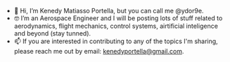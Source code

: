 - 👋 Hi, I’m Kenedy Matiasso Portella, but you can call me @ydor9e.
- :nerd_face: I’m an Aerospace Engineer and I will be posting lots of stuff related to aerodynamics, flight mechanics, control systems, airtificial inteligence and beyond (stay tunned).
- 📫 If you are interested in contributing to any of the topics I'm sharing, please reach me out by email: kenedyportella@gmail.com.

<!---
ydor9e/ydor9e is a ✨ special ✨ repository because its `README.md` (this file) appears on your GitHub profile.
You can click the Preview link to take a look at your changes.
--->
